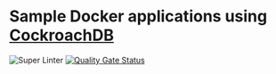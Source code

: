 # Sample Docker applications using [CockroachDB](https://github.com/cockroachdb/cockroach)

![Super Linter](https://github.com/dbist/cockroach-docker/workflows/Super%20Linter/badge.svg)
[![Quality Gate Status](https://sonarcloud.io/api/project_badges/measure?project=dbist_cockroach-docker&metric=alert_status)](https://sonarcloud.io/dashboard?id=dbist_cockroach-docker)
